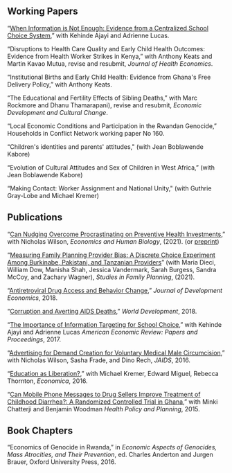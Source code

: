 ## Working Papers

“[When Information is Not Enough: Evidence from a Centralized School Choice System](/files/guiide.pdf),” with Kehinde Ajayi and Adrienne Lucas.

“Disruptions to Health Care Quality and Early Child Health Outcomes: Evidence from Health Worker Strikes in Kenya,” with Anthony Keats and Martin Kavao Mutua, revise and resubmit, *Journal of Health Economics*.

“Institutional Births and Early Child Health: Evidence from Ghana's Free Delivery Policy,” with Anthony Keats.

“The Educational and Fertility Effects of Sibling Deaths,” with Marc Rockmore and Dhanu Thamarapani), revise and resubmit, *Economic Development and Cultural Change*.

“Local Economic Conditions and Participation in the Rwandan Genocide,” Households in Conflict Network working paper No 160.

“Children's identities and parents' attitudes," (with Jean Boblawende Kabore)  

“Evolution of Cultural Attitudes and Sex of Children in West Africa,” (with Jean Boblawende Kabore)

“Making Contact: Worker Assignment and National Unity," (with Guthrie Gray-Lobe and Michael Kremer)

## Publications

“[Can Nudging Overcome Procrastinating on Preventive Health Investments](https://www.sciencedirect.com/science/article/pii/S1570677X21000642?utm_content=buffercacf1),” with Nicholas Wilson, *Economics and Human Biology*, (2021). (or [preprint](/files/advertisingvmmc_preprint.pdf))

“[Measuring Family Planning Provider Bias: A Discrete Choice Experiment Among Burkinabe, Pakistani, and Tanzanian Providers](https://pubmed.ncbi.nlm.nih.gov/34472623/)” (with Maria Dieci, William Dow, Manisha Shah, Jessica Vandermark, Sarah Burgess, Sandra McCoy, and Zachary Wagner), *Studies in Family Planning*, (2021). 

“[Antiretroviral Drug Access and Behavior Change](/files/arv.pdf),” *Journal of Development Economics*, 2018.

“[Corruption and Averting AIDS Deaths](/files/corrup.pdf),” *World Development*, 2018.

“[The Importance of Information Targeting for School Choice](/files/guiideparents.pdf),” with Kehinde Ajayi and Adrienne Lucas *American Economic Review: Papers and Proceedings*, 2017.

“[Advertising for Demand Creation for Voluntary Medical Male Circumcision](/files/jaids.pdf),” with Nicholas Wilson, Sasha Frade, and Dino Rech, *JAIDS*, 2016.

“[Education as Liberation?](/files/edaslib.pdf),” with Michael Kremer, Edward Miguel, Rebecca Thornton, *Economica*, 2016.

“[Can Mobile Phone Messages to Drug Sellers Improve Treatment of Childhood Diarrhea?: A Randomized Controlled Trial in Ghana](/files/smsghana.pdf),” with Minki Chatterji and Benjamin Woodman *Health Policy and Planning*, 2015.

## Book Chapters

“Economics of Genocide in Rwanda,” in *Economic Aspects of Genocides, Mass Atrocities, and Their Prevention*, ed. Charles Anderton and Jurgen Brauer, Oxford University Press, 2016.

<!--
[![Analytics](https://ga-beacon.appspot.com/UA-78646709-2/starter-academic/readme?pixel)](https://github.com/igrigorik/ga-beacon)
-->
